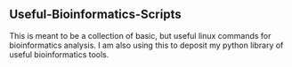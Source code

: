 ## Useful-Bioinformatics-Scripts ##

This is meant to be a collection of basic, but useful linux commands for bioinformatics analysis. I am also using this to deposit my python library of useful bioinformatics tools. 

